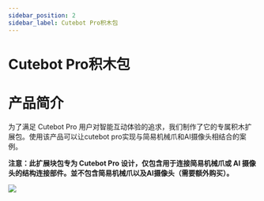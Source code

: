 ```yaml
---
sidebar_position: 2
sidebar_label: Cutebot Pro积木包
---
```


# Cutebot Pro积木包


# 产品简介

为了满足 Cutebot Pro 用户对智能互动体验的追求，我们制作了它的专属积木扩展包。使用该产品可以让cutebot pro实现与简易机械爪和AI摄像头相结合的案例。

**注意：此扩展块包专为 Cutebot Pro 设计，仅包含用于连接简易机械爪或 AI 摄像头的结构连接部件。並不包含简易机械爪以及AI摄像头（需要额外购买）。**

![](https://wiki-media-ef.oss-cn-hongkong.aliyuncs.com/docs/microbit/microbit-smart-car/microbit-smart-cutebot-pro/extended-pack/cutebot-pro-blocks-pack/images/cutebot-pro-blocks-01.png)
